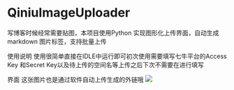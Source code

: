 # QiniuImageUploader
写博客时候经常需要贴图，本项目使用Python 实现图形化上传界面，自动生成markdown 图片标签，支持批量上传

使用说明
使用很简单直接在IDLE中运行即可初次使用需要填写七牛平台的Access Key 和Secret Key以及待上传的空间名等上传之后下次不需要在进行填写

界面
这张图片也是通过软件自动上传生成的外链哦
![](http://lxctest.qiniudn.com/2016-10-26_12:33:07_QQ截图20161026123244.jpg?imageView2/0/w/600)


